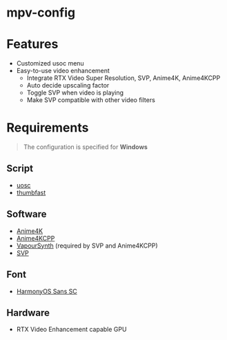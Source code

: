 # mpv-config

# Features

- Customized usoc menu
- Easy-to-use video enhancement
  - Integrate RTX Video Super Resolution, SVP, Anime4K, Anime4KCPP
  - Auto decide upscaling factor
  - Toggle SVP when video is playing
  - Make SVP compatible with other video filters

# Requirements

> The configuration is specified for **Windows**

## Script

- [uosc](https://github.com/tomasklaen/uosc)
- [thumbfast](https://github.com/po5/thumbfast)

## Software

- [Anime4K](https://github.com/bloc97/Anime4K)
- [Anime4KCPP](https://github.com/TianZerL/Anime4KCPP)
- [VapourSynth](https://github.com/vapoursynth/vapoursynth) (required by SVP and Anime4KCPP)
- [SVP](https://www.svp-team.com/)

## Font

- [HarmonyOS Sans SC](https://developer.huawei.com/consumer/cn/design/resource/)

## Hardware

- RTX Video Enhancement capable GPU
